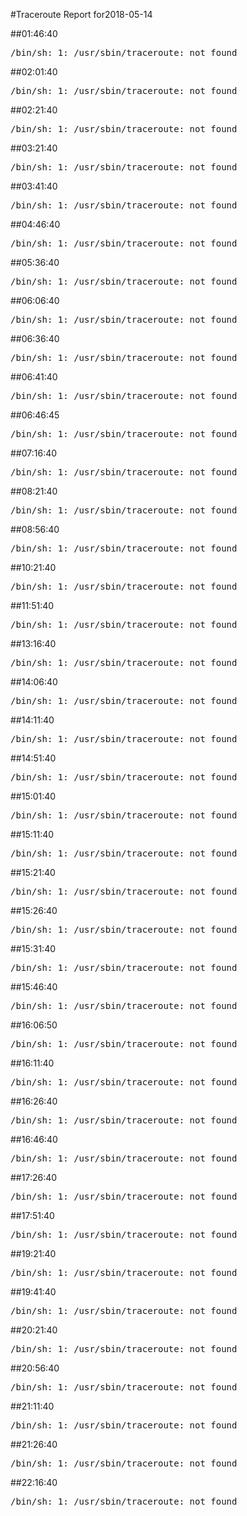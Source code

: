 #Traceroute Report for2018-05-14

##01:46:40

<p><pre><samp>/bin/sh: 1: /usr/sbin/traceroute: not found</samp></pre></p>

##02:01:40

<p><pre><samp>/bin/sh: 1: /usr/sbin/traceroute: not found</samp></pre></p>

##02:21:40

<p><pre><samp>/bin/sh: 1: /usr/sbin/traceroute: not found</samp></pre></p>

##03:21:40

<p><pre><samp>/bin/sh: 1: /usr/sbin/traceroute: not found</samp></pre></p>

##03:41:40

<p><pre><samp>/bin/sh: 1: /usr/sbin/traceroute: not found</samp></pre></p>

##04:46:40

<p><pre><samp>/bin/sh: 1: /usr/sbin/traceroute: not found</samp></pre></p>

##05:36:40

<p><pre><samp>/bin/sh: 1: /usr/sbin/traceroute: not found</samp></pre></p>

##06:06:40

<p><pre><samp>/bin/sh: 1: /usr/sbin/traceroute: not found</samp></pre></p>

##06:36:40

<p><pre><samp>/bin/sh: 1: /usr/sbin/traceroute: not found</samp></pre></p>

##06:41:40

<p><pre><samp>/bin/sh: 1: /usr/sbin/traceroute: not found</samp></pre></p>

##06:46:45

<p><pre><samp>/bin/sh: 1: /usr/sbin/traceroute: not found</samp></pre></p>

##07:16:40

<p><pre><samp>/bin/sh: 1: /usr/sbin/traceroute: not found</samp></pre></p>

##08:21:40

<p><pre><samp>/bin/sh: 1: /usr/sbin/traceroute: not found</samp></pre></p>

##08:56:40

<p><pre><samp>/bin/sh: 1: /usr/sbin/traceroute: not found</samp></pre></p>

##10:21:40

<p><pre><samp>/bin/sh: 1: /usr/sbin/traceroute: not found</samp></pre></p>

##11:51:40

<p><pre><samp>/bin/sh: 1: /usr/sbin/traceroute: not found</samp></pre></p>

##13:16:40

<p><pre><samp>/bin/sh: 1: /usr/sbin/traceroute: not found</samp></pre></p>

##14:06:40

<p><pre><samp>/bin/sh: 1: /usr/sbin/traceroute: not found</samp></pre></p>

##14:11:40

<p><pre><samp>/bin/sh: 1: /usr/sbin/traceroute: not found</samp></pre></p>

##14:51:40

<p><pre><samp>/bin/sh: 1: /usr/sbin/traceroute: not found</samp></pre></p>

##15:01:40

<p><pre><samp>/bin/sh: 1: /usr/sbin/traceroute: not found</samp></pre></p>

##15:11:40

<p><pre><samp>/bin/sh: 1: /usr/sbin/traceroute: not found</samp></pre></p>

##15:21:40

<p><pre><samp>/bin/sh: 1: /usr/sbin/traceroute: not found</samp></pre></p>

##15:26:40

<p><pre><samp>/bin/sh: 1: /usr/sbin/traceroute: not found</samp></pre></p>

##15:31:40

<p><pre><samp>/bin/sh: 1: /usr/sbin/traceroute: not found</samp></pre></p>

##15:46:40

<p><pre><samp>/bin/sh: 1: /usr/sbin/traceroute: not found</samp></pre></p>

##16:06:50

<p><pre><samp>/bin/sh: 1: /usr/sbin/traceroute: not found</samp></pre></p>

##16:11:40

<p><pre><samp>/bin/sh: 1: /usr/sbin/traceroute: not found</samp></pre></p>

##16:26:40

<p><pre><samp>/bin/sh: 1: /usr/sbin/traceroute: not found</samp></pre></p>

##16:46:40

<p><pre><samp>/bin/sh: 1: /usr/sbin/traceroute: not found</samp></pre></p>

##17:26:40

<p><pre><samp>/bin/sh: 1: /usr/sbin/traceroute: not found</samp></pre></p>

##17:51:40

<p><pre><samp>/bin/sh: 1: /usr/sbin/traceroute: not found</samp></pre></p>

##19:21:40

<p><pre><samp>/bin/sh: 1: /usr/sbin/traceroute: not found</samp></pre></p>

##19:41:40

<p><pre><samp>/bin/sh: 1: /usr/sbin/traceroute: not found</samp></pre></p>

##20:21:40

<p><pre><samp>/bin/sh: 1: /usr/sbin/traceroute: not found</samp></pre></p>

##20:56:40

<p><pre><samp>/bin/sh: 1: /usr/sbin/traceroute: not found</samp></pre></p>

##21:11:40

<p><pre><samp>/bin/sh: 1: /usr/sbin/traceroute: not found</samp></pre></p>

##21:26:40

<p><pre><samp>/bin/sh: 1: /usr/sbin/traceroute: not found</samp></pre></p>

##22:16:40

<p><pre><samp>/bin/sh: 1: /usr/sbin/traceroute: not found</samp></pre></p>


